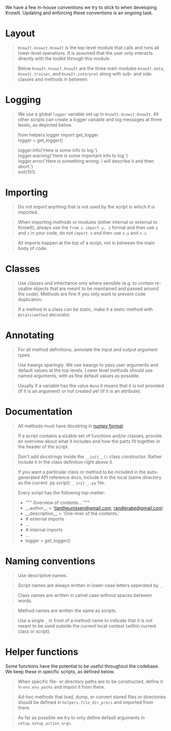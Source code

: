 We have a few in-house conventions we try to stick to when developing KnowIt.
Updating and enforcing these conventions is an ongoing task.

# Layout

> `KnowIt.knowit.KnowIt` is the top-level module that calls and runs all lower-level operations.
> It is assumed that the user only interacts directly with the toolkit through this module.

> Below `KnowIt.knowit.KnowIt` are the three main modules `KnowIt.data`, `KnowIt.trainer`, and `KnowIt.interpret` 
> along with sub- and side classes and methods in between.

# Logging

> We use a global `logger` variable set up in `KnowIt.knowit.KnowIt`. All other scripts can create 
> a logger variable and log messages at three levels, as depicted below.
> 
> from helpers.logger import get_logger\
> logger = get_logger()
> 
> logger.info('Here is some info to log.')\
> logger.warning('Here is some important info to log.')\
> logger.error('Here is something wrong. I will describe it and then abort.')\
> exit(101)


# Importing
> Do not import anything that is not used by the script in which it is imported.

> When importing methods or modules (either internal or external to KnowIt), 
> always use the `from x import y, z` format and then use `y` and `z` in your code, 
> do not `import x` and then use `x.y` and `x.z`.

> All imports happen at the top of a script, not in between the main body of code.

# Classes

> Use classes and inheritance only where sensible (e.g. to contain re-usable objects that are meant to be maintained 
> and passed around the code). Methods are fine if you only want to prevent code duplication.

> If a method in a class can be static, make it a static method with `@staticmethod` decorator.

# Annotating

> For all method definitions, annotate the input and output argument types.

> Use kwargs sparingly. We use kwargs to pass user arguments and default values at the top levels. 
> Lower level methods should use named arguments, with as few default values as possible.

> Usually if a variable has the value `None` it means that it is not provided (if it is an argument) or
> not created yet (if it is an attribute).

# Documentation

> All methods must have docstring in [numpy format](https://numpydoc.readthedocs.io/en/latest/format.html).

> If a script contains a sizable set of functions and/or classes, provide an overview about what it includes 
> and how the parts fit together in the header of the script.

> Don't add docstrings inside the `__init__()` class constructor. Rather include it in 
> the class definition right above it.

> If you want a particular class or method to be included in the auto-generated 
> API reference docs, include it in the local (same directory as the current .py script) 
> `__init__.py` file.

> Every script has the following top-matter:
> 
>    - """ Overview of contents... """
>    - \_\_author__ = 'tiantheunissen@gmail.com, randlerabe@gmail.com'
>    - \_\_description__ = 'One-liner of the contents.'
>    - \# external imports
>    - ...
>    - \# internal imports
>    - ...
>    - logger = get_logger()

# Naming conventions

> Use descriptive names.

> Script names are always written in lower-case letters seperated by `_`.

> Class names are written in camel case without spaces between words.

> Method names are written the same as scripts.

> Use a single `_` in front of a method name to indicate that it is not meant to be used 
> outside the current local context (within current class or script).

# Helper functions

Some functions have the potential to be useful throughout the codebase. We keep these in 
specific scripts, as defined below.

> When specific file- or directory paths are to be constructed, 
> define it in `env.env_paths` and import it from there.

> Ad-hoc methods that load, dump, or convert stored files or directories should be defined in 
> `helpers.file_dir_procs` and imported from there.

> As far as possible we try to only define default arguments in `setup.setup_action_args`.
